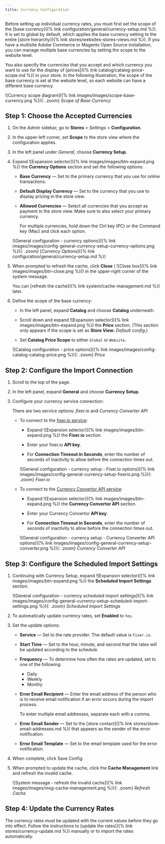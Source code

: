```yaml
---
title: Currency Configuration
---
```


Before setting up individual currency rates, you must first set the scope of the [base currency]({% link configuration/general/currency-setup.md %}). It is set to global by default, which applies the base currency setting to the entire [store hierarchy]({% link stores/websites-stores-views.md %}). If you have a multisite Adobe Commerce or Magento Open Source installation, you can manage multiple base currencies by setting the scope to the website level.

You also specify the currencies that you accept and which currency you want to use for the display of [prices]({% link catalog/catalog-price-scope.md %}) in your store. In the following illustration, the scope of the base currency is set at the website level, so each website can have a different base currency.

![Currency scope diagram]({% link images/images/scope-base-currency.png %}){: .zoom}
_Scope of Base Currency_

## Step 1: Choose the Accepted Currencies

1. On the _Admin_ sidebar, go to **Stores** > _Settings_ > **Configuration**.

1. In the upper-left corner, set **Scope** to the store view where the configuration applies.

1. In the left panel under _General_, choose **Currency Setup**.

1. Expand ![Expansion selector]({% link images/images/btn-expand.png %}) the **Currency Options** section and set the following options:

   - **Base Currency** — Set to the primary currency that you use for online transactions.

   - **Default Display Currency** — Set to the currency that you use to display pricing in the store view.

   - **Allowed Currencies** — Select all currencies that you accept as payment in the store view. Make sure to also select your primary currency.

      For multiple currencies, hold down the Ctrl key (PC) or the Command key (Mac) and click each option.

   ![General configuration - currency options]({% link images/images/config-general-currency-setup-currency-options.png %}){: .zoom}
   [_Currency Options_]({% link configuration/general/currency-setup.md %})

1. When prompted to refresh the cache, click **Close** ( ![Close box]({% link images/images/btn-close.png %})) in the upper-right corner of the system message.

   You can [refresh the cache]({% link system/cache-management.md %}) later.

1. Define the scope of the base currency:

   - In the left panel, expand **Catalog** and choose **Catalog** underneath.

   - Scroll down and expand ![Expansion selector]({% link images/images/btn-expand.png %}) the **Price** section. (This section only appears if the scope is set as **Store View:** _Default config_.)

   - Set **Catalog Price Scope** to either `Global` or `Website`.

   ![Catalog configuration - price options]({% link images/images/config-catalog-catalog-price.png %}){: .zoom}
   _Price_

## Step 2: Configure the Import Connection

1. Scroll to the top of the page.

1. In the left panel, expand **General** and choose **Currency Setup**.

1. Configure your currency service connection:

   There are two service options: _fixer.io_ and _Currency Converter API_

   - To connect to the [fixer.io service](https://fixer.io/):

      - Expand ![Expansion selector]({% link images/images/btn-expand.png %}) the **Fixer.io** section.

      - Enter your fixer.io **API key**.

      - For **Connection Timeout in Seconds**, enter the number of seconds of inactivity to allow before the connection times out.

      ![General configuration - currency setup - Fixer.io options]({% link images/images/config-general-currency-setup-fixerio.png %}){: .zoom}
      _Fixer.io_

   - To connect to the [Currency Convertor API service](https://free.currencyconverterapi.com/):

      - Expand ![Expansion selector]({% link images/images/btn-expand.png %}) the **Currency Convertor API** section.

      - Enter your Currency Convertor **API key**.

      - For **Connection Timeout in Seconds**, enter the number of seconds of inactivity to allow before the connection times out.

      ![General configuration - currency setup - Currency Converter API options]({% link images/images/config-general-currency-setup-converter.png %}){: .zoom}
      _Currency Converter API_

## Step 3: Configure the Scheduled Import Settings

1. Continuing with Currency Setup, expand ![Expansion selector]({% link images/images/btn-expand.png %}) the **Scheduled Import Settings** section.

   ![General configuration - currency scheduled import settings]({% link images/images/config-general-currency-setup-scheduled-import-settings.png %}){: .zoom}
   _Scheduled Import Settings_

1. To automatically update currency rates, set **Enabled** to `Yes`.

1. Set the update options:

   - **Service** — Set to the rate provider. The default value is `Fixer.io`.

   - **Start Time** — Set to the hour, minute, and second that the rates will be updated according to the schedule.

   - **Frequency** — To determine how often the rates are updated, set to one of the following:

      - Daily
      - Weekly
      - Monthy

   - **Error Email Recipient** — Enter the email address of the person who is to receive email notification if an error occurs during the import process.

      To enter multiple email addresses, separate each with a comma.

   - **Error Email Sender** — Set to the [store contact]({% link stores/store-email-addresses.md %}) that appears as the sender of the error notification.

   - **Error Email Template** — Set to the email template used for the error notification.

1. When complete, click <span class="btn">Save Config</span>.

1. When prompted to update the cache, click the **Cache Management** link and refresh the invalid cache.

   ![System message - refresh the invalid cache]({% link images/images/msg-cache-management.png %}){: .zoom}
   _Refresh Cache_

## Step 4: Update the Currency Rates

The currency rates must be updated with the current values before they go into effect. Follow the instructions to [update the rates]({% link stores/currency-update.md %}) manually or to import the rates automatically.
